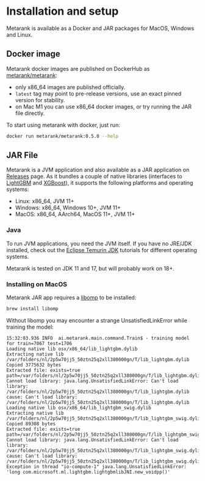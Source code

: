 # Installation and setup

Metarank is available as a Docker and JAR packages for MacOS, Windows and Linux.

## Docker image

Metarank docker images are published on DockerHub as [metarank/metarank](https://hub.docker.com/r/metarank/metarank):
* only x86_64 images are published officially.
* `latest` tag may point to pre-release versions, use an exact pinned version for stability.
* on Mac M1 you can use x86_64 docker images, or try running the JAR file directly.

To start using metarank with docker, just run:
```bash
docker run metarank/metarank:0.5.0 --help
```

## JAR File

Metarank is a JVM application and also available as a JAR application on [Releases](https://github.com/metarank/metarank/releases)
page. As it bundles a couple of native libraries (interfaces to [LightGBM](https://github.com/metarank/lightgbm4j) and
[XGBoost](https://github.com/metarank/xgboost-java)), it supports the following platforms and operating systems:
* Linux: x86_64, JVM 11+
* Windows: x86_64, Windows 10+, JVM 11+
* MacOS: x86_64, AArch64, MacOS 11+, JVM 11+

### Java

To run JVM applications, you need the JVM itself. If you have no JRE/JDK installed,
check out the [Eclipse Temurin JDK](https://adoptium.net/installation/) tutorials for different
operating systems.

Metarank is tested on JDK 11 and 17, but will probably work on 18+.

### Installing on MacOS

Metarank JAR app requires a [libomp](https://formulae.brew.sh/formula/libomp) to be installed:
```bash
brew install libomp
```

Without libomp you may encounter a strange UnsatisfiedLinkError while training the model:
```
15:32:03.936 INFO  ai.metarank.main.command.Train$ - training model for train=7067 test=1706
Loading native lib osx/x86_64/lib_lightgbm.dylib
Extracting native lib /var/folders/nl/2p5w70jj5_50ztn25q2xll380000gn/T/lib_lightgbm.dylib
Copied 3775632 bytes
Extracted file: exists=true path=/var/folders/nl/2p5w70jj5_50ztn25q2xll380000gn/T/lib_lightgbm.dylib
Cannot load library: java.lang.UnsatisfiedLinkError: Can't load library: /var/folders/nl/2p5w70jj5_50ztn25q2xll380000gn/T/lib_lightgbm.dylib cause: Can't load library: /var/folders/nl/2p5w70jj5_50ztn25q2xll380000gn/T/lib_lightgbm.dylib
Loading native lib osx/x86_64/lib_lightgbm_swig.dylib
Extracting native lib /var/folders/nl/2p5w70jj5_50ztn25q2xll380000gn/T/lib_lightgbm_swig.dylib
Copied 89308 bytes
Extracted file: exists=true path=/var/folders/nl/2p5w70jj5_50ztn25q2xll380000gn/T/lib_lightgbm_swig.dylib
Cannot load library: java.lang.UnsatisfiedLinkError: Can't load library: /var/folders/nl/2p5w70jj5_50ztn25q2xll380000gn/T/lib_lightgbm_swig.dylib cause: Can't load library: /var/folders/nl/2p5w70jj5_50ztn25q2xll380000gn/T/lib_lightgbm_swig.dylib
Exception in thread "io-compute-1" java.lang.UnsatisfiedLinkError: 'long com.microsoft.ml.lightgbm.lightgbmlibJNI.new_voidpp()'
```
